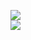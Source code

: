 [![](https://img.shields.io/badge/Made%20With-Github%20Spray-lightgrey.svg?style=for-the-badge&logo=github)](https://github.com/Annihil/github-spray#750)  
[![](https://i.imgur.com/2DrTn0Z.gif)](https://github.com/Annihil/github-spray)